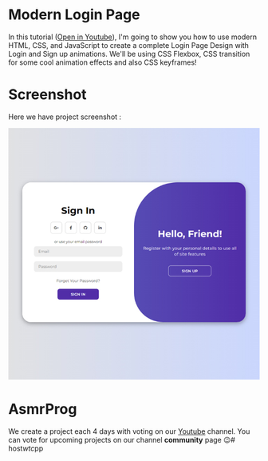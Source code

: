 # Modern Login Page
In this tutorial ([Open in Youtube](https://youtu.be/PlpM2LJWu-s)), I'm going to show you how to use modern HTML, CSS, and JavaScript to create a complete Login Page Design with Login and Sign up animations. We'll be using CSS Flexbox, CSS  transition for some cool animation effects and also CSS keyframes!

# Screenshot
Here we have project screenshot :

![screenshot](screenshot.jpg)

# AsmrProg

We create a project each 4 days with voting on our <a href="https://youtube.com/@AsmrProg" target="_blank">Youtube</a> channel.
You can vote for upcoming projects on our channel **community** page :wink:#   h o s t _ w t c _ p p 
 
 